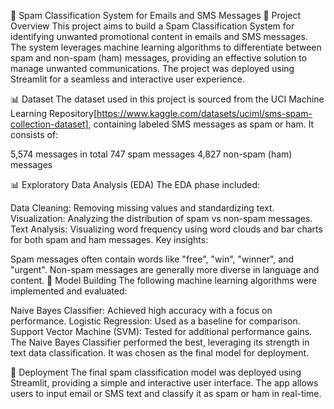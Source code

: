📧 Spam Classification System for Emails and SMS Messages
🎯 Project Overview
This project aims to build a Spam Classification System for identifying unwanted promotional content in emails and SMS messages. The system leverages machine learning algorithms to differentiate between spam and non-spam (ham) messages, providing an effective solution to manage unwanted communications.
The project was deployed using Streamlit for a seamless and interactive user experience.

📊 Dataset
The dataset used in this project is sourced from the UCI Machine Learning Repository[https://www.kaggle.com/datasets/uciml/sms-spam-collection-dataset], containing labeled SMS messages as spam or ham. It consists of:

5,574 messages in total
747 spam messages
4,827 non-spam (ham) messages

📊 Exploratory Data Analysis (EDA)
The EDA phase included:

Data Cleaning: Removing missing values and standardizing text.
Visualization: Analyzing the distribution of spam vs non-spam messages.
Text Analysis: Visualizing word frequency using word clouds and bar charts for both spam and ham messages.
Key insights:

Spam messages often contain words like "free", "win", "winner", and "urgent".
Non-spam messages are generally more diverse in language and content.
🤖 Model Building
The following machine learning algorithms were implemented and evaluated:

Naive Bayes Classifier: Achieved high accuracy with a focus on performance.
Logistic Regression: Used as a baseline for comparison.
Support Vector Machine (SVM): Tested for additional performance gains.
The Naive Bayes Classifier performed the best, leveraging its strength in text data classification. It was chosen as the final model for deployment.

🚀 Deployment
The final spam classification model was deployed using Streamlit, providing a simple and interactive user interface. The app allows users to input email or SMS text and classify it as spam or ham in real-time.

